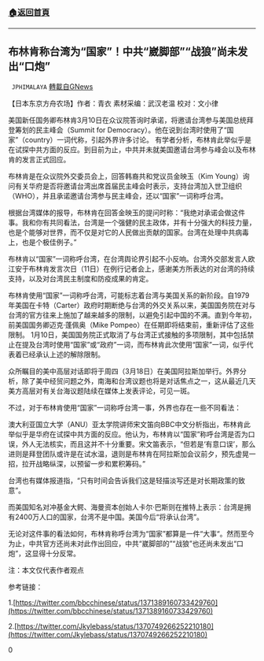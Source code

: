 ###  [:house:返回首頁](https://github.com/ourhimalayas/txt)
---

## 布林肯称台湾为“国家”！中共“崴脚部”“战狼”尚未发出“口炮”
` JPHIMALAYA` [轉載自GNews](https://gnews.org/zh-hans/980506/)

【日本东京方舟农场】作者：青衣 素材采编：武汉老温 校对：文小律

美国新任国务卿布林肯3月10日在众议院答询时承诺，将邀请台湾参与美国总统拜登筹划的民主峰会（Summit for Democracy）。他在说到台湾时使用了“国家”（country）一词代称，引起外界许多讨论。 有学者分析，布林肯此举似乎是在试探中共方面的反应。到目前为止，中共并未就美国邀请台湾参与峰会以及布林肯的发言正式回应。

布林肯是在众议院外交委员会上，回答韩裔共和党议员金映玉（Kim Young）询问有关华府是否将邀请台湾出席首届民主峰会时表示，支持台湾加入世卫组织（WHO），并且承诺邀请台湾参与民主峰会，还以“国家”一词称呼台湾。

根据台湾媒体的报导，布林肯在回答金映玉的提问时称：“我绝对承诺会做这件事。我和你有共同看法，台湾是一个强健的民主政体，并有十分强大的科技力量，也是个能够对世界，而不仅是对它的人民做出贡献的国家。台湾在处理中共病毒上，也是个极佳例子。”

布林肯以“国家”一词称呼台湾，在台湾舆论界引起不小反响。台湾外交部发言人欧江安于布林肯发言次日（11日）在例行记者会上，感谢美方所表达的对台湾的持续支持，以及对台湾民主制度和防疫成果的肯定。

布林肯使用“国家”一词称呼台湾，可能标志着台湾与美国关系的新阶段。自1979年美国在卡特（Carter）政府时期断绝与台湾的外交关系以来，美国国务院在对与台湾的官方往来上施加了越来越多的限制，以避免引起中国的不满。直到今年初，前美国国务卿迈克·蓬佩奥（Mike Pompeo）在任期即将结束前，重新评估了这些限制。 1月10日，美国国务院正式取消了与台湾正式接触的多项限制，其中包括禁止在提及台湾时使用“国家”或“政府”一词，而布林肯此次使用“国家”一词，似乎代表着已经承认上述的解除限制。

众所瞩目的美中高层对话即将于周四（3月18日）在美国阿拉斯加举行。外界分析，除了美中经贸问题之外，南海和台湾议题也将是对话焦点之一，这从最近几天美方高层对有关台海议题陆续在媒体上发表评论，可见一斑。

不过，对于布林肯使用“国家”一词称呼台湾一事，外界也存在一些不同看法：

澳大利亚国立大学（ANU）亚太学院讲师宋文笛向BBC中文分析指出，布林肯此举似乎是华府在试探中共方面的反应。他认为，布林肯以“国家”称呼台湾是否为口误，外人无法核实，而且这并不十分重要。宋文笛表示，“但若是‘有意口误’，那么进则是拜登团队或许是在试水温，退则是布林肯在阿拉斯加会议前夕，预先虚晃一招，拉开战略纵深，以预留一步和累积筹码。”

台湾也有媒体报道指，“只有时间会告诉我们这是轻描淡写还是对长期政策的致意”。

而美国知名对冲基金大鳄、海曼资本创始人卡尔·巴斯则在推特上表示：台湾是拥有2400万人口的国家，台湾不是中国。美国今后“将承认台湾”。

无论对这件事的看法如何，布林肯称呼台湾为“国家”都算是一件“大事“。然而至今为止，中共官方还尚未对此作出回应，中共“崴脚部的”“战狼”也还尚未发出“口炮”，这显得十分反常。

注：本文仅代表作者观点

参考链接：

1.[https://twitter.com/bbcchinese/status/1371389160733429760](https://twitter.com/bbcchinese/status/1371389160733429760)

2.[https://twitter.com/Jkylebass/status/1370749266252210180](https://twitter.com/Jkylebass/status/1370749266252210180)

0

